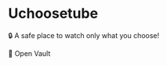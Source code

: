 <body>
  <!-- 🔑 Vault Opening Screen -->
  <div id="vaultScreen" class="vault-screen">
    <h1 class="vault-title">Uchoosetube</h1>
    <p class="vault-subtitle">🔒 A safe place to watch only what you choose!</p>
    <div class="vault-btn" onclick="openVault()"> 
      <span class="vault-icon">🔑</span> 
      Open Vault
    </div>
  </div>

  <!-- 📂 App Content (hidden until vault is opened) -->
  <div id="appContent" style="display:none;">
    <h1 style="text-align:center; margin-top:10px;">Uchoosetube</h1>
    <div class="topbar">
      <button id="homeBtn" onclick="showFolders()" style="display:none;">🏠 Home</button>
      <button id="addBtn" onclick="showAddForm()" class="addBtn">＋</button>
    </div>

    <div id="adminSection" style="display:none;">
      <form id="videoForm">
        <input type="text" id="url" placeholder="Paste YouTube URL" required>
        <input type="text" id="title" placeholder="Video Title">
        <input type="text" id="folder" placeholder="Folder (e.g. Cartoons)">
        <button type="submit">Add Video</button>
      </form>
    </div>

    <div id="foldersContainer" class="folders"></div>
    <div id="videoContainer" class="videos" style="display:none;"></div>
  </div>

  <script>
    function openVault() {
      let pin = localStorage.getItem("vaultPin");
      if (!pin) {
        // First time setup
        let newPin = prompt("Create a 4-digit PIN:");
        if (newPin && /^\d{4}$/.test(newPin)) {
          localStorage.setItem("vaultPin", newPin);
          alert("PIN created! Welcome to your vault.");
          document.getElementById("vaultScreen").style.display = "none";
          document.getElementById("appContent").style.display = "block";
        } else {
          alert("Invalid PIN. Please use 4 digits.");
        }
      } else {
        // Existing user unlock
        let entered = prompt("Enter your PIN:");
        if (entered === pin) {
          document.getElementById("vaultScreen").style.display = "none";
          document.getElementById("appContent").style.display = "block";
        } else {
          alert("Incorrect PIN.");
        }
      }
    }
  </script>
</body>